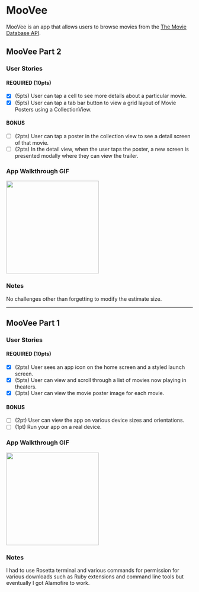 # MooVee

MooVee is an app that allows users to browse movies from the [The Movie Database API](http://docs.themoviedb.apiary.io/#).

## MooVee Part 2

### User Stories

#### REQUIRED (10pts)
- [x] (5pts) User can tap a cell to see more details about a particular movie.
- [x] (5pts) User can tap a tab bar button to view a grid layout of Movie Posters using a CollectionView.

#### BONUS
- [ ] (2pts) User can tap a poster in the collection view to see a detail screen of that movie.
- [ ] (2pts) In the detail view, when the user taps the poster, a new screen is presented modally where they can view the trailer.

### App Walkthrough GIF

<img src=https://submissions.us-east-1.linodeobjects.com/ios_university/WbwE9GyU.gif width=250><br>

### Notes
No challenges other than forgetting to modify the estimate size.

---

## MooVee Part 1

### User Stories

#### REQUIRED (10pts)
- [x] (2pts) User sees an app icon on the home screen and a styled launch screen.
- [x] (5pts) User can view and scroll through a list of movies now playing in theaters.
- [x] (3pts) User can view the movie poster image for each movie.

#### BONUS
- [ ] (2pt) User can view the app on various device sizes and orientations.
- [ ] (1pt) Run your app on a real device.

### App Walkthrough GIF

<img src="hhttps://submissions.us-east-1.linodeobjects.com/ios_university/xHeaLGiJ.gif" width=250><br>

### Notes
I had to use Rosetta terminal and various commands for permission for various downloads such as Ruby extensions and command line tools but eventually I got Alamofire to work.
